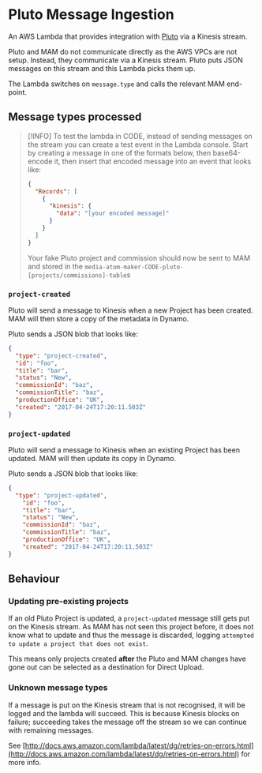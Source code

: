 # Pluto Message Ingestion

An AWS Lambda that provides integration with [Pluto](https://github.com/guardian/pluto) via a Kinesis stream.

Pluto and MAM do not communicate directly as the AWS VPCs are not setup. Instead, they communicate via a Kinesis stream.
Pluto puts JSON messages on this stream and this Lambda picks them up.

The Lambda switches on `message.type` and calls the relevant MAM end-point.

## Message types processed

> [!INFO]
> To test the lambda in CODE, instead of sending messages on the stream
> you can create a test event in the Lambda console.
> Start by creating a message in one of the formats below, then base64-encode
> it, then insert that encoded message into an event that looks like:
> ```json
> {
>   "Records": [
>     {
>       "kinesis": {
>         "data": "[your encoded message]"
>       }
>     }
>   ]
> }
> ```
> Your fake Pluto project and commission should now be sent to MAM and stored
> in the `media-atom-maker-CODE-pluto-[projects/commissions]-table`s

### `project-created`
Pluto will send a message to Kinesis when a new Project has been created. MAM will then store a copy of the metadata in Dynamo.

Pluto sends a JSON blob that looks like:

```json
{
  "type": "project-created",
  "id": "foo",
  "title": "bar",
  "status": "New",
  "commissionId": "baz",
  "commissionTitle": "baz",
  "productionOffice": "UK",
  "created": "2017-04-24T17:20:11.503Z"
}
```

### `project-updated`
Pluto will send a message to Kinesis when an existing Project has been updated. MAM will then update its copy in Dynamo.

Pluto sends a JSON blob that looks like:

```json
{
  "type": "project-updated",
    "id": "foo",
    "title": "bar",
    "status": "New",
    "commissionId": "baz",
    "commissionTitle": "baz",
    "productionOffice": "UK",
    "created": "2017-04-24T17:20:11.503Z"
}
```

## Behaviour

### Updating pre-existing projects
If an old Pluto Project is updated, a `project-updated` message still gets put on the Kinesis stream.
As MAM has not seen this project before, it does not know what to update and thus the message is discarded,
logging `attempted to update a project that does not exist`.

This means only projects created **after** the Pluto and MAM changes have gone out can be selected as a destination
for Direct Upload.

### Unknown message types
If a message is put on the Kinesis stream that is not recognised, it will be logged and the lambda will succeed.
This is because Kinesis blocks on failure; succeeding takes the message off the stream so we can continue with
remaining messages.

See [http://docs.aws.amazon.com/lambda/latest/dg/retries-on-errors.html](http://docs.aws.amazon.com/lambda/latest/dg/retries-on-errors.html) for more info.
